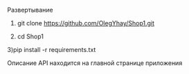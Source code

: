 Развертывание

1) git clone https://github.com/OlegYhay/Shop1.git


2) cd Shop1


3)pip install -r requirements.txt


Описание API находится на главной странице приложения
